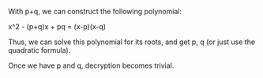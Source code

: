 With p+q, we can construct the following polynomial:

x^2 - (p+q)x + pq = (x-p)(x-q)

Thus, we can solve this polynomial for its roots, and get p, q (or just use the quadratic formula).

Once we have p and q, decryption becomes trivial.
